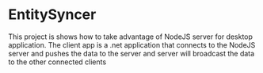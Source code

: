 # EntitySyncer
This project is shows how to take advantage of NodeJS server for desktop application.
The client app is a .net application that connects to the NodeJS server and pushes the data to the server
and server will broadcast the data to the other connected clients 
